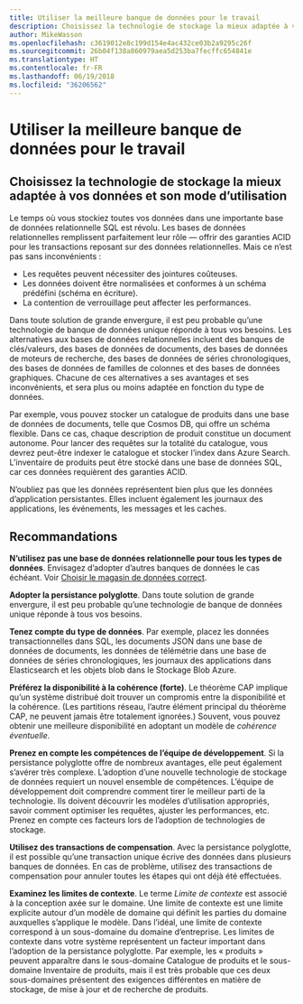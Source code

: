 ```yaml
---
title: Utiliser la meilleure banque de données pour le travail
description: Choisissez la technologie de stockage la mieux adaptée à vos données et son mode d’utilisation
author: MikeWasson
ms.openlocfilehash: c3619012e8c199d154e4ac432ce03b2a9295c26f
ms.sourcegitcommit: 26b04f138a860979aea5d253ba7fecffc654841e
ms.translationtype: HT
ms.contentlocale: fr-FR
ms.lasthandoff: 06/19/2018
ms.locfileid: "36206562"
---
```

# <a name="use-the-best-data-store-for-the-job"></a>Utiliser la meilleure banque de données pour le travail

## <a name="pick-the-storage-technology-that-is-the-best-fit-for-your-data-and-how-it-will-be-used"></a>Choisissez la technologie de stockage la mieux adaptée à vos données et son mode d’utilisation

Le temps où vous stockiez toutes vos données dans une importante base de données relationnelle SQL est révolu. Les bases de données relationnelles remplissent parfaitement leur rôle &mdash; offrir des garanties ACID pour les transactions reposant sur des données relationnelles. Mais ce n’est pas sans inconvénients :

- Les requêtes peuvent nécessiter des jointures coûteuses.
- Les données doivent être normalisées et conformes à un schéma prédéfini (schéma en écriture).
- La contention de verrouillage peut affecter les performances.

Dans toute solution de grande envergure, il est peu probable qu’une technologie de banque de données unique réponde à tous vos besoins. Les alternatives aux bases de données relationnelles incluent des banques de clés/valeurs, des bases de données de documents, des bases de données de moteurs de recherche, des bases de données de séries chronologiques, des bases de données de familles de colonnes et des bases de données graphiques. Chacune de ces alternatives a ses avantages et ses inconvénients, et sera plus ou moins adaptée en fonction du type de données. 

Par exemple, vous pouvez stocker un catalogue de produits dans une base de données de documents, telle que Cosmos DB, qui offre un schéma flexible. Dans ce cas, chaque description de produit constitue un document autonome. Pour lancer des requêtes sur la totalité du catalogue, vous devrez peut-être indexer le catalogue et stocker l’index dans Azure Search. L’inventaire de produits peut être stocké dans une base de données SQL, car ces données requièrent des garanties ACID.

N’oubliez pas que les données représentent bien plus que les données d’application persistantes. Elles incluent également les journaux des applications, les événements, les messages et les caches.

## <a name="recommendations"></a>Recommandations

**N’utilisez pas une base de données relationnelle pour tous les types de données**. Envisagez d’adopter d’autres banques de données le cas échéant. Voir [Choisir le magasin de données correct][data-store-overview].

**Adopter la persistance polyglotte**. Dans toute solution de grande envergure, il est peu probable qu’une technologie de banque de données unique réponde à tous vos besoins. 

**Tenez compte du type de données**. Par exemple, placez les données transactionnelles dans SQL, les documents JSON dans une base de données de documents, les données de télémétrie dans une base de données de séries chronologiques, les journaux des applications dans Elasticsearch et les objets blob dans le Stockage Blob Azure.

**Préférez la disponibilité à la cohérence (forte)**. Le théorème CAP implique qu’un système distribué doit trouver un compromis entre la disponibilité et la cohérence. (Les partitions réseau, l’autre élément principal du théorème CAP, ne peuvent jamais être totalement ignorées.) Souvent, vous pouvez obtenir une meilleure disponibilité en adoptant un modèle de *cohérence éventuelle*. 

**Prenez en compte les compétences de l’équipe de développement**. Si la persistance polyglotte offre de nombreux avantages, elle peut également s’avérer très complexe. L’adoption d’une nouvelle technologie de stockage de données requiert un nouvel ensemble de compétences. L’équipe de développement doit comprendre comment tirer le meilleur parti de la technologie. Ils doivent découvrir les modèles d’utilisation appropriés, savoir comment optimiser les requêtes, ajuster les performances, etc. Prenez en compte ces facteurs lors de l’adoption de technologies de stockage. 

**Utilisez des transactions de compensation**. Avec la persistance polyglotte, il est possible qu’une transaction unique écrive des données dans plusieurs banques de données. En cas de problème, utilisez des transactions de compensation pour annuler toutes les étapes qui ont déjà été effectuées.

**Examinez les limites de contexte**. Le terme *Limite de contexte* est associé à la conception axée sur le domaine. Une limite de contexte est une limite explicite autour d’un modèle de domaine qui définit les parties du domaine auxquelles s’applique le modèle. Dans l’idéal, une limite de contexte correspond à un sous-domaine du domaine d’entreprise. Les limites de contexte dans votre système représentent un facteur important dans l’adoption de la persistance polyglotte. Par exemple, les « produits » peuvent apparaître dans le sous-domaine Catalogue de produits et le sous-domaine Inventaire de produits, mais il est très probable que ces deux sous-domaines présentent des exigences différentes en matière de stockage, de mise à jour et de recherche de produits.

[data-store-overview]: ../technology-choices/data-store-overview.md